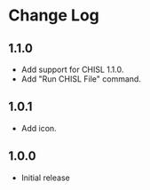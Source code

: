 # Change Log

## 1.1.0

- Add support for CHISL 1.1.0.
- Add "Run CHISL File" command.

## 1.0.1

- Add icon.

## 1.0.0

- Initial release